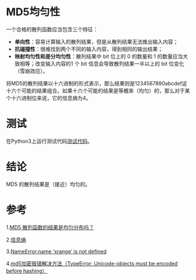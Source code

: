 # MD5均匀性
一个合格的散列函数应当包含三个特征：
- **单向性**：容易计算输入的散列结果，但是从散列结果无法推出输入内容；
- **抗碰撞性**：很难找到两个不同的输入内容，得到相同的输出结果；
- **映射均匀性和差分均匀性**：散列结果中 bit 位上的 0 的数量和 1 的数量应当大致相等；改变输入内容的1 个 bit 信息会导致散列结果一半以上的 bit 位变化（雪崩效应）。

将MD5的散列结果以十六进制的形式表示，那么结果则是1234567890abcdef这十六个可能的结果组合。如果十六个可能的结果是等概率（均匀）的，那么对于某个十六进制位来说，它的信息熵为4。

# 测试
在Python3上运行测试代码[测试代码](./MD5均匀性分析.py)。

# 结论
MD5 的散列结果是（接近）均匀的。

# 参考
1.[MD5 散列函数的结果是均匀分布吗？](https://liam.page/2015/08/12/does-the-result-of-md5-hash-function-uniform/)

2.[信息熵](https://baike.baidu.com/item/信息熵)

3.[NameError:name ‘xrange’ is not defined](https://www.cnblogs.com/hdk1993/p/8893991.html)

4.[md5加密报错解决方法（TypeError: Unicode-objects must be encoded before hashing）](https://www.cnblogs.com/cheng10/p/9995668.html)
